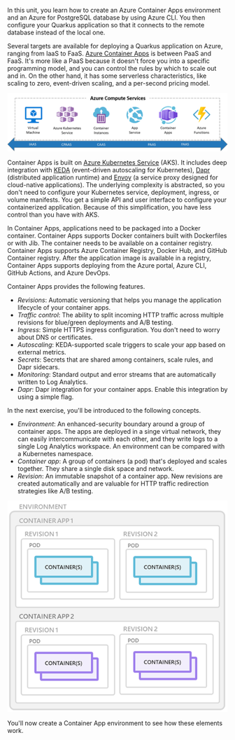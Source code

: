 In this unit, you learn how to create an Azure Container Apps environment and an Azure for PostgreSQL database by using Azure CLI. You then configure your Quarkus application so that it connects to the remote database instead of the local one.

Several targets are available for deploying a Quarkus application on Azure, ranging from IaaS to FaaS. [Azure Container Apps](https://azure.microsoft.com/products/container-apps/) is between PaaS and FaaS. It's more like a PaaS because it doesn't force you into a specific programming model, and you can control the rules by which to scale out and in. On the other hand, it has some serverless characteristics, like scaling to zero, event-driven scaling, and a per-second pricing model.

![Screenshot that shows all Azure compute services.](../media/azure-compute-services.png)

Container Apps is built on [Azure Kubernetes Service](https://azure.microsoft.com/products/kubernetes-service/) (AKS). It includes deep integration with [KEDA](https://keda.sh) (event-driven autoscaling for Kubernetes), [Dapr](https://dapr.io) (distributed application runtime) and [Envoy](https://www.cncf.io/projects/envoy) (a service proxy designed for cloud-native applications). The underlying complexity is abstracted, so you don't need to configure your Kubernetes service, deployment, ingress, or volume manifests. You get a simple API and user interface to configure your containerized application. Because of this simplification, you have less control than you have with AKS.

In Container Apps, applications need to be packaged into a Docker container. Container Apps supports Docker containers built with Dockerfiles or with Jib. The container needs to be available on a container registry. Container Apps supports Azure Container Registry, Docker Hub, and GitHub Container registry. After the application image is available in a registry, Container Apps supports deploying from the Azure portal, Azure CLI, GitHub Actions, and Azure DevOps.

Container Apps provides the following features.

* _Revisions_: Automatic versioning that helps you manage the application lifecycle of your container apps.
* _Traffic control_: The ability to split incoming HTTP traffic across multiple revisions for blue/green deployments and A/B testing.
* _Ingress_: Simple HTTPS ingress configuration. You don't need to worry about DNS or certificates.
* _Autoscaling_: KEDA-supported scale triggers to scale your app based on external metrics.
* _Secrets_: Secrets that are shared among containers, scale rules, and Dapr sidecars.
* _Monitoring_: Standard output and error streams that are automatically written to Log Analytics.
* _Dapr_: Dapr integration for your container apps. Enable this integration by using a simple flag.

In the next exercise, you'll be introduced to the following concepts.

* _Environment_: An enhanced-security boundary around a group of container apps. The apps are deployed in a singe virtual network, they can easily intercommunicate with each other, and they write logs to a single Log Analytics workspace. An environment can be compared with a Kubernetes namespace.
* _Container app_: A group of containers (a pod) that's deployed and scales together. They share a single disk space and network.
* _Revision_: An immutable snapshot of a container app. New revisions are created automatically and are valuable for HTTP traffic redirection strategies like A/B testing.

![Screenshot that illustrates Container Apps concepts.](../media/azure-container-apps-environment.png)

You'll now create a Container App environment to see how these elements work.
